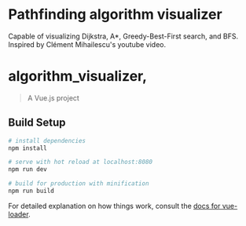 # Pathfinding algorithm visualizer

Capable of visualizing Dijkstra, A\*, Greedy-Best-First search, and BFS. Inspired by Clément Mihailescu's youtube video.

# algorithm_visualizer,

> A Vue.js project

## Build Setup

```bash
# install dependencies
npm install

# serve with hot reload at localhost:8080
npm run dev

# build for production with minification
npm run build
```

For detailed explanation on how things work, consult the [docs for vue-loader](http://vuejs.github.io/vue-loader).
